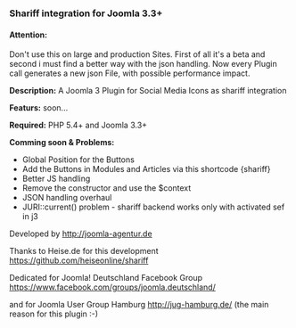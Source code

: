 <h3>Shariff integration for Joomla 3.3+</h3>

<h4>Attention:</h4>
Don't use this on large and production Sites. First of all it's a beta and second i must find a better way with the json handling. Now every Plugin call generates a new json File, with possible performance impact.

<b>Description:</b>
A Joomla 3 Plugin for Social Media Icons as shariff integration

<b>Featurs:</b>
soon...

<b>Required:</b>
PHP 5.4+ and Joomla 3.3+

<b>Comming soon & Problems:</b>
<ul>
<li>Global Position for the Buttons</li>
<li>Add the Buttons in Modules and Articles via this shortcode {shariff}</li>
<li>Better JS handling</li>
<li>Remove the constructor and use the $context</li>
<li>JSON handling overhaul</li>
<li>JURI::current() problem - shariff backend works only with activated sef in j3</li>
</ul>

Developed by http://joomla-agentur.de

Thanks to Heise.de for this development https://github.com/heiseonline/shariff

Dedicated for Joomla! Deutschland Facebook Group https://www.facebook.com/groups/joomla.deutschland/

and for Joomla User Group Hamburg http://jug-hamburg.de/ (the main reason for this plugin :-)

